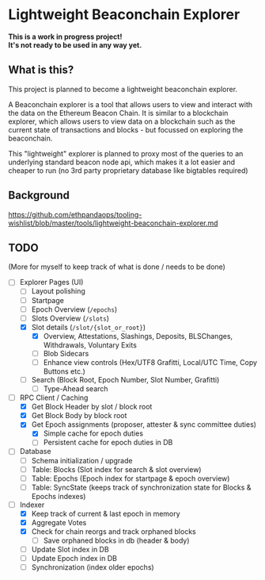 # Lightweight Beaconchain Explorer

<b>This is a work in progress project!\
It's not ready to be used in any way yet.</b>

## What is this?
This project is planned to become a lightweight beaconchain explorer.

A Beaconchain explorer is a tool that allows users to view and interact with the data on the Ethereum Beacon Chain. It is similar to a blockchain explorer, which allows users to view data on a blockchain such as the current state of transactions and blocks - but focussed on exploring the beaconchain.

This "lightweight" explorer is planned to proxy most of the queries to an underlying standard beacon node api, which makes it a lot easier and cheaper to run (no 3rd party proprietary database like bigtables required)

## Background
https://github.com/ethpandaops/tooling-wishlist/blob/master/tools/lightweight-beaconchain-explorer.md

## TODO

(More for myself to keep track of what is done / needs to be done)

* [ ] Explorer Pages (UI)
  * [ ] Layout polishing
  * [ ] Startpage
  * [ ] Epoch Overview (`/epochs`)
  * [ ] Slots Overview (`/slots`)
  * [x] Slot details (`/slot/{slot_or_root}`)
    * [x] Overview, Attestations, Slashings, Deposits, BLSChanges, Withdrawals, Voluntary Exits
    * [ ] Blob Sidecars
    * [ ] Enhance view controls (Hex/UTF8 Grafitti, Local/UTC Time, Copy Buttons etc.)
  * [ ] Search (Block Root, Epoch Number, Slot Number, Grafitti)
    * [ ] Type-Ahead search
* [ ] RPC Client / Caching
  * [x] Get Block Header by slot / block root
  * [x] Get Block Body by block root
  * [x] Get Epoch assignments (proposer, attester & sync committee duties)
    * [x] Simple cache for epoch duties
    * [ ] Persistent cache for epoch duties in DB
* [ ] Database
  * [ ] Schema initialization / upgrade
  * [ ] Table: Blocks (Slot index for search & slot overview)
  * [ ] Table: Epochs (Epoch index for startpage & epoch overview)
  * [ ] Table: SyncState (keeps track of synchronization state for Blocks & Epochs indexes)
* [ ] Indexer
  * [x] Keep track of current & last epoch in memory
  * [x] Aggregate Votes
  * [x] Check for chain reorgs and track orphaned blocks
    * [ ] Save orphaned blocks in db (header & body)
  * [ ] Update Slot index in DB
  * [ ] Update Epoch index in DB
  * [ ] Synchronization (index older epochs)
